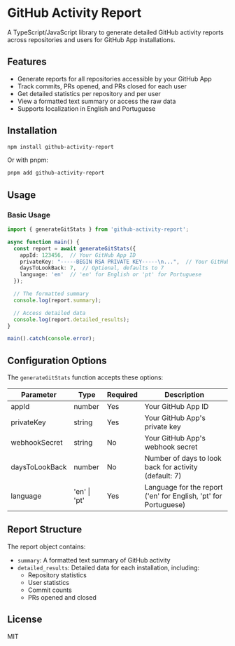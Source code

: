 # GitHub Activity Report

A TypeScript/JavaScript library to generate detailed GitHub activity reports across repositories and users for GitHub App installations.

## Features

- Generate reports for all repositories accessible by your GitHub App
- Track commits, PRs opened, and PRs closed for each user
- Get detailed statistics per repository and per user
- View a formatted text summary or access the raw data
- Supports localization in English and Portuguese

## Installation

```bash
npm install github-activity-report
```

Or with pnpm:

```bash
pnpm add github-activity-report
```

## Usage

### Basic Usage

```typescript
import { generateGitStats } from 'github-activity-report';

async function main() {
  const report = await generateGitStats({
    appId: 123456,  // Your GitHub App ID
    privateKey: "-----BEGIN RSA PRIVATE KEY-----\n...",  // Your GitHub App private key
    daysToLookBack: 7,  // Optional, defaults to 7
    language: 'en'  // 'en' for English or 'pt' for Portuguese
  });

  // The formatted summary
  console.log(report.summary);

  // Access detailed data
  console.log(report.detailed_results);
}

main().catch(console.error);
```

## Configuration Options

The `generateGitStats` function accepts these options:

| Parameter | Type | Required | Description |
|-----------|------|----------|-------------|
| appId | number | Yes | Your GitHub App ID |
| privateKey | string | Yes | Your GitHub App's private key |
| webhookSecret | string | No | Your GitHub App's webhook secret |
| daysToLookBack | number | No | Number of days to look back for activity (default: 7) |
| language | 'en' \| 'pt' | Yes | Language for the report ('en' for English, 'pt' for Portuguese) |

## Report Structure

The report object contains:

- `summary`: A formatted text summary of GitHub activity
- `detailed_results`: Detailed data for each installation, including:
  - Repository statistics
  - User statistics
  - Commit counts
  - PRs opened and closed

## License

MIT
